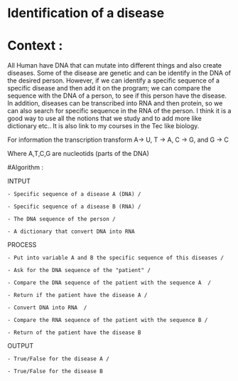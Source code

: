 # Identification of a disease

# Context :

All Human have DNA that can mutate into different things and also create diseases. Some of the disease are genetic and can be identify in the DNA of the desired person. 
However, if we can identify a specific sequence of a specific disease and then add it on the program; we can compare the sequence with the DNA of a person, to see if this person have the disease. 
In addition, diseases can be transcribed into RNA and then protein, so we can also search for specific sequence in the RNA of the person.
I think it is a good way to use all the notions that we study and to add more like dictionary etc.. It is also link to my courses in the Tec like biology.

For information the transcription transform A-> U,   T -> A,   C -> G,  and  G -> C

Where A,T,C,G are nucleotids (parts of the DNA)

#Algorithm :

  INTPUT
  
    - Specific sequence of a disease A (DNA) /
    
    - Specific sequence of a disease B (RNA) /
    
    - The DNA sequence of the person /
    
    - A dictionary that convert DNA into RNA


  PROCESS
  
    - Put into variable A and B the specific sequence of this diseases /
    
    - Ask for the DNA sequence of the "patient" /
    
    - Compare the DNA sequence of the patient with the sequence A  /
    
    - Return if the patient have the disease A /
    
    - Convert DNA into RNA  /
    
    - Compare the RNA sequence of the patient with the sequence B /
    
    - Return of the patient have the disease B

    
  OUTPUT
  
    - True/False for the disease A /
    
    - True/False for the disease B

